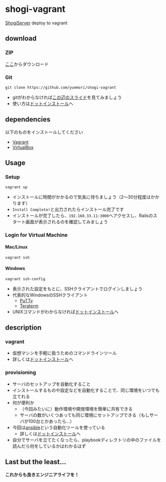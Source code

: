 # shogi-vagrant
[ShogiServer](https://github.com/yuemori/ShogiServer) deploy to vagrant

## download
### ZIP

[ここ](https://github.com/yuemori/shogi-vagrant/archive/master.zip)からダウンロード

### Git

```
git clone https://github.com/yuemori/shogi-vagrant
```

- gitがわからなければ[この辺のスライド](http://www.find-job.net/startup/7-git-slides)を見てみましょう
- 使い方は[ドットインストール](http://dotinstall.com/lessons/basic_git)へ

## dependencies

以下のものをインストールしてください

- [Vagrant](https://www.vagrantup.com/)
- [VirtualBox](https://www.virtualbox.org/)

## Usage
### Setup

```
vagrant up
```

- インストールに時間がかかるので気長に待ちましょう（2〜30分程度はかかります）
- `Install Complete!`と出力されたらインストール完了です
- インストールが完了したら、`192.168.33.11:3000`へアクセスし、Railsのスタート画面が表示されるのを確認してみましょう

### Login for Virtual Machine
#### Mac/Linux

```
vagrant ssh
```

#### Windows

```
vagrant ssh-config
```

- 表示された設定をもとに、SSHクライアントでログインしましょう
- 代表的なWindowsのSSHクライアント
  - [PuTTy](http://yebisuya.dip.jp/Software/PuTTY/)
  - [Teraterm](http://osdn.jp/projects/ttssh2/)
- UNIXコマンドがわからなければ[ドットインストール](http://dotinstall.com/lessons/basic_unix)へ

## description
### vagrant

- 仮想マシンを手軽に扱うためのコマンドラインツール
- 詳しくは[ドットインストール](http://dotinstall.com/lessons/basic_vagrant)へ

### provisioning

- サーバのセットアップを自動化すること
- インストールするものや設定などを自動化することで、同じ環境をいつでも立てれる
- 何が便利か
  - （今回みたいに）動作環境や開発環境を簡単に共有できる
  - サーバの数がいくつあっても同じ環境にセットアップできる（もしサーバが100台とかあったら...）
- 今回は[ansible](http://docs.ansible.com/ansible/index.html)という自動化ツールを使っている
  - 詳しくは[ドットインストール](http://dotinstall.com/lessons/basic_ansible)へ
- 自分でサーバを立てたくなったら、playbookディレクトリの中のファイルを読んだら何をしているかはわかるはず

## Last but the least...

**これからも良きエンジニアライフを！**
